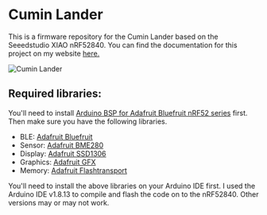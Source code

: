 # Cumin Lander

This is a firmware repository for the Cumin Lander based on the Seeedstudio XIAO nRF52840. You can find the documentation for this project on my website [here.]( https://www.bhoite.com/sculptures/cumin-lander/)

![Cumin Lander](https://github.com/mohitbhoite/cumin-lander/blob/main/cumin-lander-expanded.png)

## Required libraries:

You'll need to install [Arduino BSP for Adafruit Bluefruit nRF52 series](https://github.com/adafruit/Adafruit_nRF52_Arduino/tree/master) first. Then make sure you have the following libraries.

 - BLE: [Adafruit Bluefruit](https://github.com/adafruit/Adafruit_BluefruitLE_nRF51)
 - Sensor: [Adafruit BME280](https://github.com/adafruit/Adafruit_BME280_Library)
 - Display: [Adafruit SSD1306](https://github.com/adafruit/Adafruit_SSD1306)
 - Graphics: [Adafruit GFX](https://github.com/adafruit/Adafruit-GFX-Library)
 - Memory: [Adafruit Flashtransport](https://github.com/adafruit/Adafruit_SPIFlash/tree/master)



You'll need to install the above libraries on your Arduino IDE first. I used the Arduino IDE v1.8.13 to compile and flash the code on to the nRF52840. Other versions may or may not work.
